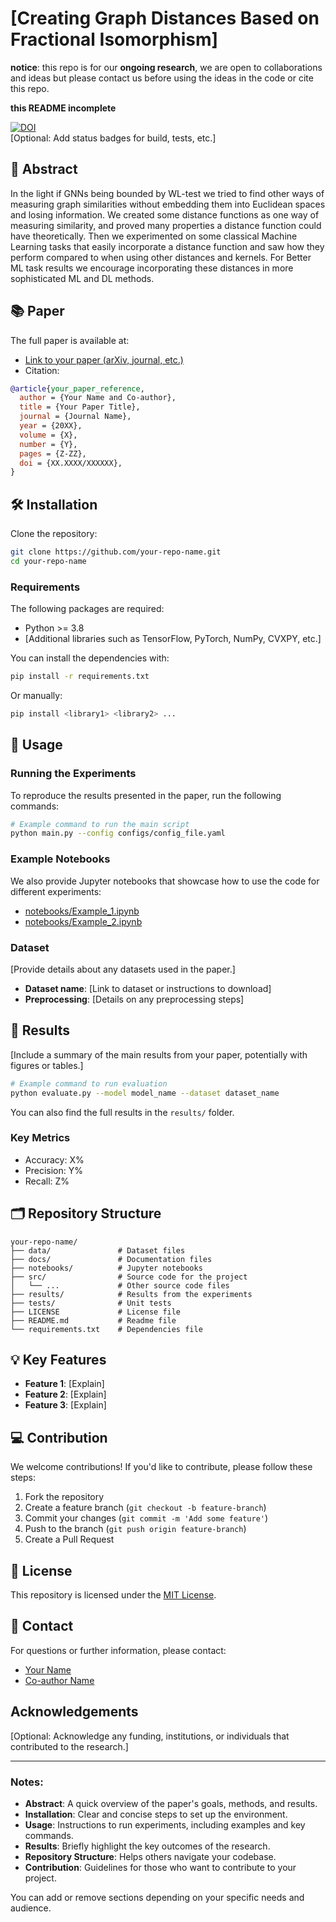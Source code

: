 # [Creating Graph Distances Based on Fractional Isomorphism]


**notice**: this repo is for our **ongoing research**, we are open to collaborations and ideas but please contact us before using the ideas in the code or cite this repo.

**this README incomplete**

[![DOI](https://zenodo.org/badge/DOI/YOUR-DOI-HERE.svg)](https://doi.org/YOUR-DOI-HERE)  
[Optional: Add status badges for build, tests, etc.]

## 📄 Abstract

In the light if GNNs being bounded by WL-test we tried to find other ways of measuring graph similarities without embedding them into Euclidean spaces and losing information. We created some distance functions as one way of measuring similarity, and proved many properties a distance function could have theoretically. Then we experimented on some classical Machine Learning tasks that easily incorporate a distance function and saw how they perform compared to when using other distances and kernels. For Better ML task results we encourage incorporating these distances in more sophisticated ML and DL methods.

## 📚 Paper

The full paper is available at:

- [Link to your paper (arXiv, journal, etc.)](#)
- Citation: 

```bibtex
@article{your_paper_reference,
  author = {Your Name and Co-author},
  title = {Your Paper Title},
  journal = {Journal Name},
  year = {20XX},
  volume = {X},
  number = {Y},
  pages = {Z-ZZ},
  doi = {XX.XXXX/XXXXXX},
}
```

## 🛠 Installation

Clone the repository:

```bash
git clone https://github.com/your-repo-name.git
cd your-repo-name
```

### Requirements

The following packages are required:

- Python >= 3.8
- [Additional libraries such as TensorFlow, PyTorch, NumPy, CVXPY, etc.]

You can install the dependencies with:

```bash
pip install -r requirements.txt
```

Or manually:

```bash
pip install <library1> <library2> ...
```

## 🚀 Usage

### Running the Experiments

To reproduce the results presented in the paper, run the following commands:

```bash
# Example command to run the main script
python main.py --config configs/config_file.yaml
```

### Example Notebooks

We also provide Jupyter notebooks that showcase how to use the code for different experiments:

- [notebooks/Example_1.ipynb](notebooks/Example_1.ipynb)
- [notebooks/Example_2.ipynb](notebooks/Example_2.ipynb)

### Dataset

[Provide details about any datasets used in the paper.]

- **Dataset name**: [Link to dataset or instructions to download]
- **Preprocessing**: [Details on any preprocessing steps]

## 🧪 Results

[Include a summary of the main results from your paper, potentially with figures or tables.]

```bash
# Example command to run evaluation
python evaluate.py --model model_name --dataset dataset_name
```

You can also find the full results in the `results/` folder.

### Key Metrics

- Accuracy: X%
- Precision: Y%
- Recall: Z%

## 🗂 Repository Structure

```
your-repo-name/
├── data/               # Dataset files
├── docs/               # Documentation files
├── notebooks/          # Jupyter notebooks
├── src/                # Source code for the project
│   └── ...             # Other source code files
├── results/            # Results from the experiments
├── tests/              # Unit tests
├── LICENSE             # License file
├── README.md           # Readme file
└── requirements.txt    # Dependencies file
```

## 💡 Key Features

- **Feature 1**: [Explain]
- **Feature 2**: [Explain]
- **Feature 3**: [Explain]

## 💻 Contribution

We welcome contributions! If you'd like to contribute, please follow these steps:

1. Fork the repository
2. Create a feature branch (`git checkout -b feature-branch`)
3. Commit your changes (`git commit -m 'Add some feature'`)
4. Push to the branch (`git push origin feature-branch`)
5. Create a Pull Request

## 📜 License

This repository is licensed under the [MIT License](LICENSE).

## 📧 Contact

For questions or further information, please contact:

- [Your Name](mailto:your.email@example.com)
- [Co-author Name](mailto:coauthor.email@example.com)

## Acknowledgements

[Optional: Acknowledge any funding, institutions, or individuals that contributed to the research.]

---

### Notes:

- **Abstract**: A quick overview of the paper's goals, methods, and results.
- **Installation**: Clear and concise steps to set up the environment.
- **Usage**: Instructions to run experiments, including examples and key commands.
- **Results**: Briefly highlight the key outcomes of the research.
- **Repository Structure**: Helps others navigate your codebase.
- **Contribution**: Guidelines for those who want to contribute to your project.

You can add or remove sections depending on your specific needs and audience.
